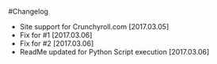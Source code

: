 #Changelog

- Site support for Crunchyroll.com [2017.03.05]
- Fix for #1 [2017.03.06]
- Fix for #2 [2017.03.06]
- ReadMe updated for Python Script execution [2017.03.06]
